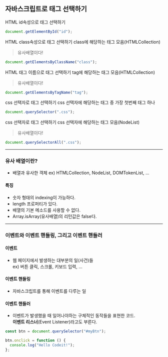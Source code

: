 ## 자바스크립트로 태그 선택하기

HTML id속성으로 태그 선택하기

```js
document.getElementById("id");
```

HTML class속성으로 태그 선택하기 class에 해당하는 태그 모음(HTMLCollection)

> 유사배열이다!

```js
document.getElementsByClassName("class");
```

HTML 태그 이름으로 태그 선택하기 tag에 해당하는 태그 모음(HTMLCollection)

> 유사배열이다!

```js
document.getElementsByTagName("tag");
```

css 선택자로 태그 선택하기 css 선택자에 해당하는 태그 중 가장 첫번째 태그 하나

```js
document.querySelector(".css");
```

css 선택자로 태그 선택하기 css 선택자에 해당하는 태그 모음(NodeList)

> 유사배열이다!

```js
document.querySelectorAll(".css");
```

---

### 유사 배열이란?

- 배열과 유사한 객체 ex) HTMLCollection, NodeList, DOMTokenList, ...

#### 특징

- 숫자 형태의 indexing이 가능하다.
- length 프로퍼티가 있다.
- 배열의 기본 메소드를 사용할 수 없다.
- Array.isArray(유사배열)의 리턴값은 false다.

---

### 이벤트와 이벤트 핸들링, 그리고 이벤트 핸들러

#### 이벤트

- 웹 페이지에서 발생하는 대부분의 일(사건)들  
  ex) 버튼 클릭, 스크롤, 키보드 입력, ...

#### 이벤트 핸들링

- 자바스크립트를 통해 이벤트를 다루는 일

#### 이벤트 핸들러

- 이벤트가 발생했을 때 일어나야하는 구체적인 동작들을 표현한 코드.  
  **이벤트 리스너**(Event Listener)라고도 부른다.

```js
const btn = document.querySelector("#myBtn");

btn.onclick = function () {
  console.log("Hello Codeit!");
};
```
